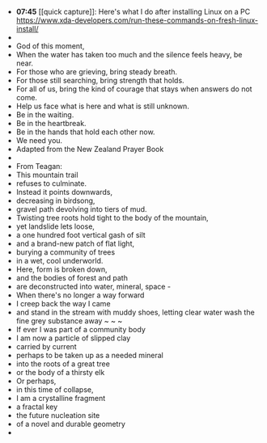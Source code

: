 - **07:45** [[quick capture]]: Here's what I do after installing Linux on a PC https://www.xda-developers.com/run-these-commands-on-fresh-linux-install/
-
- God of this moment,
- When the water has taken too much and the silence feels heavy, be near.
- For those who are grieving, bring steady breath.
- For those still searching, bring strength that holds.
- For all of us, bring the kind of courage that stays when answers do not come.
- Help us face what is here and what is still unknown.
- Be in the waiting.
- Be in the heartbreak.
- Be in the hands that hold each other now.
- We need you.
- Adapted from the New Zealand Prayer Book
-
- From Teagan:
- This mountain trail
- refuses to culminate.
- Instead it points downwards,
- decreasing in birdsong,
- gravel path devolving into tiers of mud.
- Twisting tree roots hold tight to the body of the mountain,
- yet landslide lets loose,
- a one hundred foot vertical gash of silt
- and a brand-new patch of flat light,
- burying a community of trees
- in a wet, cool underworld.
- Here, form is broken down,
- and the bodies of forest and path
- are deconstructed into water, mineral, space -
- When there's no longer a way forward
- I creep back the way I came
- and stand in the stream with muddy shoes, letting clear water wash the fine grey substance away ~ ~ ~
- If ever I was part of a community body
- I am now a particle of slipped clay
- carried by current
- perhaps to be taken up as a needed mineral
- into the roots of a great tree
- or the body of a thirsty elk
- Or perhaps,
- in this time of collapse,
- I am a crystalline fragment
- a fractal key
- the future nucleation site
- of a novel and durable geometry
-